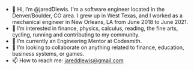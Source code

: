 - 👋 Hi, I’m @jaredDlewis. I'm a software engineer located in the Denver/Boulder, CO area. I grew up in West Texas, and I worked as a mechanical engineer in New Orleans, LA from June 2018 to June 2021. 
- 👀 I’m interested in finance, physics, calculus, reading, the fine arts, cycling, running and contributing to my community.
- 🌱 I’m currently an Engineering Mentor at Codesmith.
- 💞️ I’m looking to collaborate on anything related to finance, education, business systems, or games.
- 📫 How to reach me: jareddlewis@gmail.com

<!---
jaredDlewis/jaredDlewis is a ✨ special ✨ repository because its `README.md` (this file) appears on your GitHub profile.
You can click the Preview link to take a look at your changes.
--->
